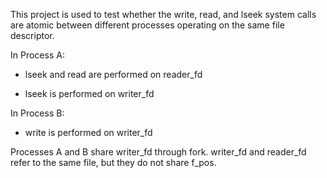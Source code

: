 This project is used to test whether the write, read, and lseek system calls are atomic between different processes operating on the same file descriptor.

In Process A:

- lseek and read are performed on reader_fd

- lseek is performed on writer_fd

In Process B:

- write is performed on writer_fd

Processes A and B share writer_fd through fork.
writer_fd and reader_fd refer to the same file, but they do not share f_pos.